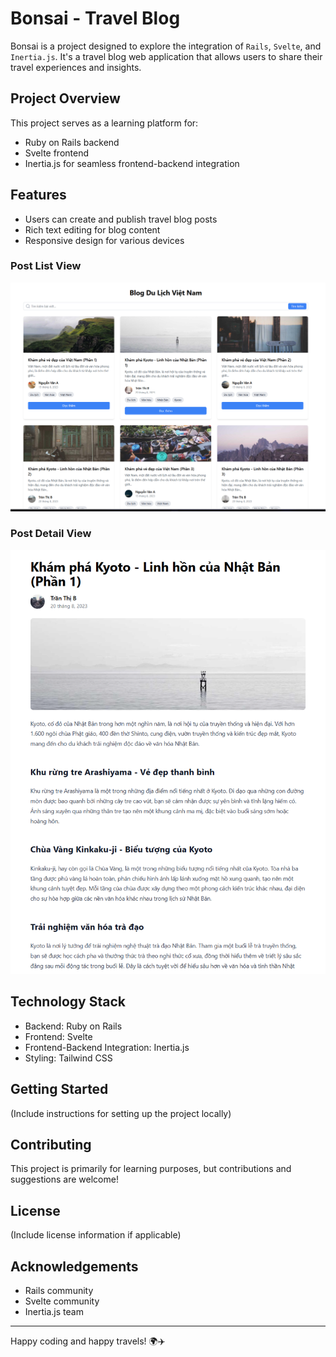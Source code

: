 # Bonsai - Travel Blog

Bonsai is a project designed to explore the integration of `Rails`, `Svelte`, and `Inertia.js`. It's a travel blog web application that allows users to share their travel experiences and insights.

## Project Overview

This project serves as a learning platform for:

- Ruby on Rails backend
- Svelte frontend
- Inertia.js for seamless frontend-backend integration

## Features

- Users can create and publish travel blog posts
- Rich text editing for blog content
- Responsive design for various devices

### Post List View

![Post List View](/docs/images/blog-list.png)

### Post Detail View

![Post Detail View](/docs/images/tokyo.png)

## Technology Stack

- Backend: Ruby on Rails
- Frontend: Svelte
- Frontend-Backend Integration: Inertia.js
- Styling: Tailwind CSS

## Getting Started

(Include instructions for setting up the project locally)

## Contributing

This project is primarily for learning purposes, but contributions and suggestions are welcome!

## License

(Include license information if applicable)

## Acknowledgements

- Rails community
- Svelte community
- Inertia.js team

---

Happy coding and happy travels! 🌍✈️
